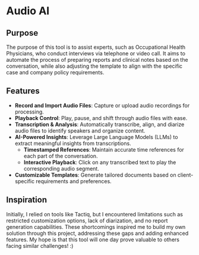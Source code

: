 # Audio AI

## Purpose

The purpose of this tool is to assist experts, such as Occupational Health Physicians, who conduct interviews via telephone or video call. It aims to automate the process of preparing reports and clinical notes based on the conversation, while also adjusting the template to align with the specific case and company policy requirements.

## Features

- **Record and Import Audio Files**: Capture or upload audio recordings for processing.
- **Playback Control**: Play, pause, and shift through audio files with ease.
- **Transcription & Analysis**: Automatically transcribe, align, and diarize audio files to identify speakers and organize content.
- **AI-Powered Insights**: Leverage Large Language Models (LLMs) to extract meaningful insights from transcriptions.
  - **Timestamped References**: Maintain accurate time references for each part of the conversation.
  - **Interactive Playback**: Click on any transcribed text to play the corresponding audio segment.
- **Customizable Templates**: Generate tailored documents based on client-specific requirements and preferences.

## Inspiration

Initially, I relied on tools like Tactiq, but I encountered limitations such as restricted customization options, lack of diarization, and no report generation capabilities. These shortcomings inspired me to build my own solution through this project, addressing these gaps and adding enhanced features. My hope is that this tool will one day prove valuable to others facing similar challenges! :)
